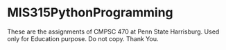 # MIS315PythonProgramming
These are the assignments of CMPSC 470 at Penn State Harrisburg. Used only for Education purpose. Do not copy. Thank You.
